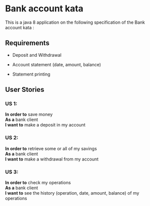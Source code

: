 # Bank account kata

This is a java 8 application on the following specification of the Bank account kata :
## Requirements

* Deposit and Withdrawal

* Account statement (date, amount, balance)

* Statement printing

## User Stories

### US 1:

**In order to** save money  
**As a** bank client  
**I want to** make a deposit in my account

### US 2:

**In order to** retrieve some or all of my savings  
**As a** bank client  
**I want to** make a withdrawal from my account  

### US 3:

**In order to** check my operations  
**As a** bank client  
**I want to** see the history (operation, date, amount, balance) of my operations